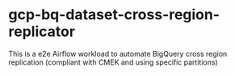 # gcp-bq-dataset-cross-region-replicator
This is a e2e Airflow workload to automate BigQuery cross region replication (compliant with CMEK and using specific partitions)

